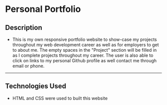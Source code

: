# Personal Portfolio

## Description

* This is my own responsive portfolio website to show-case my projects throughout my web development career as well as for employers to get to about me. The empty spaces in the "Project" section will be filled in as I complete projects throughout my career. The user is also able to click on links to my personal Github profile as well contact me through email or phone.
---

## Technologies Used

* HTML and CSS were used to built this website
